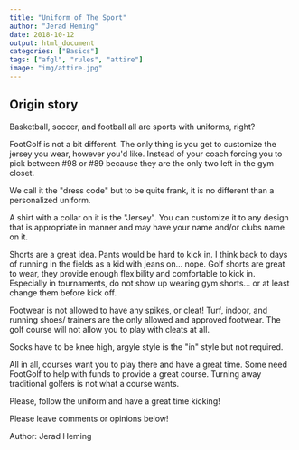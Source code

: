 ```yaml
---
title: "Uniform of The Sport"
author: "Jerad Heming"
date: 2018-10-12
output: html_document
categories: ["Basics"]
tags: ["afgl", "rules", "attire"]
image: "img/attire.jpg"
---
```


## Origin story
Basketball, soccer, and football all are sports with uniforms, right?

FootGolf is not a bit different. The only thing is you get to customize the jersey you wear, however you'd like. Instead of your coach forcing you to pick between #98 or #89 because they are the only two left in the gym closet.

We call it the "dress code" but to be quite frank, it is no different than a personalized uniform.

A shirt with a collar on it is the "Jersey". You can customize it to any design that is appropriate in manner and may have your name and/or clubs name on it.

Shorts are a great idea. Pants would be hard to kick in. I think back to days of running in the fields as a kid with jeans on... nope. Golf shorts are great to wear, they provide enough flexibility and comfortable to kick in. Especially in tournaments, do not show up wearing gym shorts... or at least change them before kick off.

Footwear is not allowed to have any spikes, or cleat! Turf, indoor, and running shoes/ trainers are the only allowed and approved footwear.
The golf course will not allow you to play with cleats at all.

Socks have to be knee high, argyle style is the "in" style but not required.

All in all, courses want you to play there and have a great time. Some need FootGolf to help with funds to provide a great course. Turning away traditional golfers is not what a course wants.

Please, follow the uniform and have a great time kicking!


Please leave comments or opinions below!

Author: Jerad Heming

